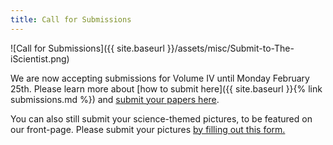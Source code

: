 ```yaml
---
title: Call for Submissions
---
```

![Call for Submissions]({{ site.baseurl }}/assets/misc/Submit-to-The-iScientist.png)

We are now accepting submissions for Volume IV until Monday February 25th. Please learn more about [how to submit here]({{ site.baseurl }}{% link submissions.md %}) and [submit your papers here]( https://journals.mcmaster.ca/iScientist/about/submissions#onlineSubmissions).

You can also still submit your science-themed pictures, to be featured on our front-page. Please submit your pictures [by filling out this form.](https://docs.google.com/forms/d/e/1FAIpQLScivLrvc_IFbucFdbKajyG4Hw-wImcOmc9Ja4GIh8x_kvh5rw/viewform)
